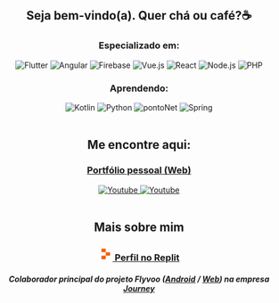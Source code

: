 <h2 align="center"> Seja bem-vindo(a). Quer chá ou café?☕</h3>

<div align="center">
  <img align="left" src="https://github-readme-stats.vercel.app/api/top-langs/?username=oculosdanilo&layout=compact&bg_color=63469C&title_color=E9E7EF&text_color=E9E7EF&hide_border=true&locale=pt-br" width="400px"  alt=""/>
  <div>
    <div>
      <h3>Especializado em:</h3>
      <img alt="Flutter" src="https://img.shields.io/badge/Flutter-63469C?style=for-the-badge&logo=flutter&logoColor=deepskyblue" />
      <img alt="Angular" src="https://img.shields.io/badge/Angular-63469C?style=for-the-badge&logo=angular&logoColor=F73B7F" />
      <img alt="Firebase" src="https://img.shields.io/badge/Firebase-63469C?style=for-the-badge&logo=firebase&logoColor=FF6038">
      <img alt="Vue.js" src="https://img.shields.io/badge/Vue-63469C?style=for-the-badge&logo=vuedotjs&logoColor=4FC08D" />
      <img alt="React" src="https://img.shields.io/badge/React-63469C?style=for-the-badge&logo=react&logoColor=61DAFB" />
      <img alt="Node.js" src="https://img.shields.io/badge/Node.js-63469C?style=for-the-badge&logo=nodedotjs&logoColor=white" />
      <img alt="PHP" src="https://img.shields.io/badge/php-63469C?style=for-the-badge&logo=php&logoColor=AAACD0" />
    </div>
    <div>
      <h3>Aprendendo:</h3>
      <img alt="Kotlin" src="https://img.shields.io/badge/kotlin-D1C5E7?style=for-the-badge&logo=kotlin&logoColor=7F52FF" />
      <img alt="Python" src="https://img.shields.io/badge/python-D1C5E7?style=for-the-badge&logo=python&logoColor=3776AB" />
      <img alt="pontoNet" src="https://img.shields.io/badge/.net-D1C5E7?style=for-the-badge&logo=dotnet&logoColor=512BD4" />
      <img alt="Spring" src="https://img.shields.io/badge/spring-D1C5E7?style=for-the-badge&logo=spring&logoColor=3a5e21" />
    </div>
  </div>
</div>

<br />

<h2 align="center">Me encontre aqui:</h2>
<div align="center">
  <h3><a href="https://odanilo.is-a.dev" target="_blank">Portfólio pessoal (Web)</a></h3>
  <a href="https://twitter.com/oDanilo05">
    <img height="40" width="40" alt="Youtube" src="https://freelogopng.com/images/all_img/1690643591twitter-x-logo-png.png"/>
  </a>
  <a href="https://www.linkedin.com/in/danilo-lima-99bb57304">
    <img height="40" width="40" alt="Youtube" src="https://upload.wikimedia.org/wikipedia/commons/8/81/LinkedIn_icon.svg"/>
  </a>
</div>

<br />

<h2 align="center">Mais sobre mim</h2>
<div align="center">
  <div>
    <h3><a href="https://replit.com/@oculosdanilo" target="_blank"><img alt="Replit" src="./replit.png" width="25">&nbsp;Perfil no Replit</a></h3>
    <h5>Colaborador principal do projeto Flyvoo (<a href="https://github.com/journey-etecct/flyvoo-app">Android</a> / <a href="https://github.com/journey-etecct/flyvoo-web">Web</a>) na empresa <a href="https://github.com/journey-etecct">Journey</a></h5>
  </div>
</div>

<!--
**oculosdanilo/oculosdanilo** is a ✨ _special_ ✨ repository because its `README.md` (this file) appears on your GitHub profile.

Here are some ideas to get you started:

- 🔭 I’m currently working on ...
- 🌱 I’m currently learning ...
- 👯 I’m looking to collaborate on ...
- 🤔 I’m looking for help with ...
- 💬 Ask me about ...
- 📫 How to reach me: ...
- 😄 Pronouns: ...
- ⚡ Fun fact: ...
-->
